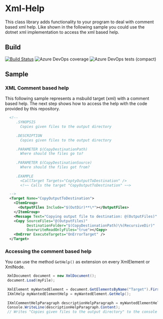 # Xml-Help
This class library adds functionality to your program to deal with comment based xml help. Like shown in the following sample you could use the dotnet xml implementation to access the xml based help.

## Build
[![Build Status](https://dev.azure.com/NorikaDE/Xml-Help/_apis/build/status/NorikaDE.Xml-Help?branchName=master)](https://dev.azure.com/NorikaDE/Xml-Help/_build/latest?definitionId=1&branchName=master)
![Azure DevOps coverage](https://img.shields.io/azure-devops/coverage/NorikaDE/Xml-Help/1)
![Azure DevOps tests (compact)](https://img.shields.io/azure-devops/tests/NorikaDE/XML-Help/1?compact_message)

## Sample

### XML Comment based help
This following sample represents a msbuild target (xml) with a comment based help. The next step shows how to access the help with the code provided by this repository. 

```xml
  <!--
	 .SYNOPSIS
	   Copies given files to the output directory
	 
	 .DESCRIPTION
	   Copies given files to the output directory
	 
	 .PARAMETER $(CopyDestinationPath)
	   Where should the files go to? 
	 
	 .PARAMETER $(CopyDestinationSource)
	   Where should the files got from?
	 
	 .EXAMPLE
	   <CallTarget Targets="CoptyOutputToDestination" />
	   <!~~ Calls the target "CopyOutputToDestination" ~~>

  -->
  <Target Name="CopyOutputToDestination">
    <ItemGroup>
      <OutputFiles Include="$(OutDir)**\*"></OutputFiles>
    </ItemGroup>
    <Message Text="Copying output file to destination: @(OutputFiles)" Importance="high"/>
    <Copy SourceFiles="@(OutputFiles)" 
          DestinationFolder="$(CopyDestionationPath)\%(RecursiveDir)" 
          OverwriteReadOnlyFiles="true"></Copy>
    <OnError ExecuteTargets="OnErrorTarget" />
  </Target>
```

### Accessing the comment based help
You can use the method `GetHelp()` as extension on every XmlElement or XmlNode.


```cs
 XmlDocument document = new XmlDocument();
 document.Load(myFile);
 
 XmlElement myWantedElement = document.GetElementsByName("Target").First();
 IXmlHelp myWantedElementHelp = myWantedElement.GetHelp();
 
 IXmlCommentHelpParagraph descriptionHelpParagraph = myWantedElementHelp.LookUp("Description");
 Console.WriteLine(descriptionHelpParagraph.Content);
 // Writes "Copies given files to the output directory" to the console output
```
